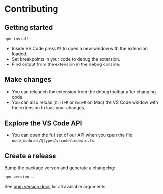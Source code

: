 # Contributing

## Getting started

```sh
npm install
```

* Inside VS Code press `F5` to open a new window with the extension loaded.
* Set breakpoints in your code to debug the extension.
* Find output from the extension in the debug console.

## Make changes

* You can relaunch the extension from the debug toolbar after changing code.
* You can also reload (`Ctrl+R` or `Cmd+R` on Mac) the VS Code window with the extension to load your changes.

## Explore the VS Code API

* You can open the full set of our API when you open the file `node_modules/@types/vscode/index.d.ts`.

## Create a release

Bump the package version and generate a changelog:

```sh
npm version …
```

See [npm version docs](https://docs.npmjs.com/cli/v8/commands/npm-version) for all available arguments.

